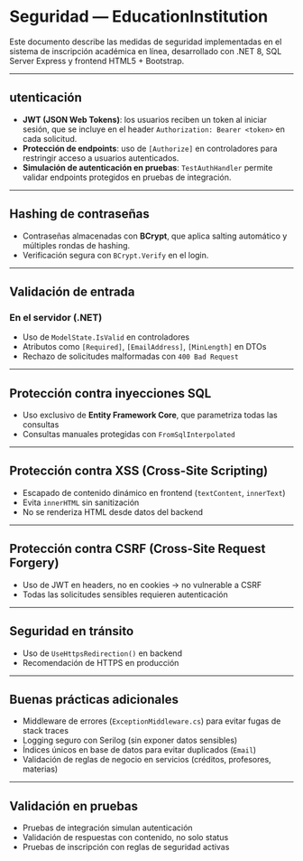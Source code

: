# Seguridad — EducationInstitution

Este documento describe las medidas de seguridad implementadas en el sistema de inscripción académica en línea, desarrollado con .NET 8, SQL Server Express y frontend HTML5 + Bootstrap.

---

## utenticación

- **JWT (JSON Web Tokens)**: los usuarios reciben un token al iniciar sesión, que se incluye en el header `Authorization: Bearer <token>` en cada solicitud.
- **Protección de endpoints**: uso de `[Authorize]` en controladores para restringir acceso a usuarios autenticados.
- **Simulación de autenticación en pruebas**: `TestAuthHandler` permite validar endpoints protegidos en pruebas de integración.

---

## Hashing de contraseñas

- Contraseñas almacenadas con **BCrypt**, que aplica salting automático y múltiples rondas de hashing.
- Verificación segura con `BCrypt.Verify` en el login.

---

## Validación de entrada

### En el servidor (.NET)

- Uso de `ModelState.IsValid` en controladores
- Atributos como `[Required]`, `[EmailAddress]`, `[MinLength]` en DTOs
- Rechazo de solicitudes malformadas con `400 Bad Request`

---

## Protección contra inyecciones SQL

- Uso exclusivo de **Entity Framework Core**, que parametriza todas las consultas
- Consultas manuales protegidas con `FromSqlInterpolated`

---

## Protección contra XSS (Cross-Site Scripting)

- Escapado de contenido dinámico en frontend (`textContent`, `innerText`)
- Evita `innerHTML` sin sanitización
- No se renderiza HTML desde datos del backend

---

## Protección contra CSRF (Cross-Site Request Forgery)

- Uso de JWT en headers, no en cookies → no vulnerable a CSRF
- Todas las solicitudes sensibles requieren autenticación

---

## Seguridad en tránsito

- Uso de `UseHttpsRedirection()` en backend
- Recomendación de HTTPS en producción

---

## Buenas prácticas adicionales

- Middleware de errores (`ExceptionMiddleware.cs`) para evitar fugas de stack traces
- Logging seguro con Serilog (sin exponer datos sensibles)
- Índices únicos en base de datos para evitar duplicados (`Email`)
- Validación de reglas de negocio en servicios (créditos, profesores, materias)

---

## Validación en pruebas

- Pruebas de integración simulan autenticación
- Validación de respuestas con contenido, no solo status
- Pruebas de inscripción con reglas de seguridad activas

